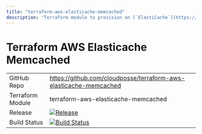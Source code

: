 ```yaml
---
title: "terraform-aws-elasticache-memcached"
description: "Terraform module to provision an [`ElastiCache`](https://aws.amazon.com/elasticache/) Memcached Cluster"
---
```

# Terraform AWS Elasticache Memcached

|                  |                                                                                                                                                                                    |
|:-----------------|:-----------------------------------------------------------------------------------------------------------------------------------------------------------------------------------|
| GitHub Repo      | https://github.com/cloudposse/terraform-aws-elasticache-memcached                                                                                                                  |
| Terraform Module | terraform-aws-elasticache-memcached                                                                                                                                                |
| Release          | [![Release](https://img.shields.io/github/release/cloudposse/terraform-aws-elasticache-memcached.svg)](https://github.com/cloudposse/terraform-aws-elasticache-memcached/releases) |
| Build Status     | [![Build Status](https://travis-ci.org/cloudposse/terraform-aws-elasticache-memcached.svg?branch=master)](https://travis-ci.org/cloudposse/terraform-aws-elasticache-memcached)    |
